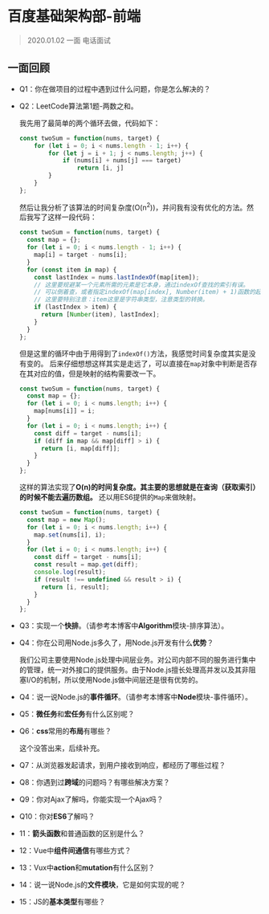 # 百度基础架构部-前端

> 2020.01.02 一面 电话面试

## 一面回顾

* Q1：你在做项目的过程中遇到过什么问题，你是怎么解决的？

* Q2：LeetCode算法第1题-两数之和。

    我先用了最简单的两个循环去做，代码如下：
    ```javascript
    const twoSum = function(nums, target) {
        for (let i = 0; i < nums.length - 1; i++) {
            for (let j = i + 1; j < nums.length; j++) {
                if (nums[i] + nums[j] === target)
                    return [i, j]
            }
        }
    };
    ```
    然后让我分析了该算法的时间复杂度(O(n<sup>2</sup>))，并问我有没有优化的方法。然后我写了这样一段代码：
    ```javascript
    const twoSum = function(nums, target) {
      const map = {};
      for (let i = 0; i < nums.length - 1; i++) {
        map[i] = target - nums[i];
      }
      for (const item in map) {
        const lastIndex = nums.lastIndexOf(map[item]);
        // 这里要规避某一个元素所需的元素是它本身，通过indexOf查找的索引有误。
        // 可以倒着查，或者指定indexOf(map[index], Number(item) + 1)函数的起始位置，从当前元素的下一个开始查。
        // 这里要特别注意：item这里是字符串类型，注意类型的转换。
        if (lastIndex > item) {
          return [Number(item), lastIndex];
        } 
      }
    };
    ```
    但是这里的循环中由于用得到了`indexOf()`方法，我感觉时间复杂度其实是没有变的。
    后来仔细想想这样其实是走远了，可以直接在`map`对象中判断是否存在其对应的值，但是映射的结构需要改一下。
    ```javascript
    const twoSum = function(nums, target) {
      const map = {};
      for (let i = 0; i < nums.length; i++) {
        map[nums[i]] = i;
      }
      for (let i = 0; i < nums.length; i++) {
        const diff = target - nums[i];
        if (diff in map && map[diff] > i) {
          return [i, map[diff]];
        } 
      }
    };
    ```
    这样的算法实现了**O(n)**的时间复杂度。其主要的思想就是在**查询（获取索引）的时候不能去遍历数组。**
    还以用ES6提供的`Map`来做映射。
    ```javascript
    const twoSum = function(nums, target) {
      const map = new Map();
      for (let i = 0; i < nums.length; i++) {
        map.set(nums[i], i);
      }
      for (let i = 0; i < nums.length; i++) {
        const diff = target - nums[i];
        const result = map.get(diff);
        console.log(result);
        if (result !== undefined && result > i) {
          return [i, result];
        }
      }
    };
    ```
* Q3：实现一个**快排**。（请参考本博客中**Algorithm**模块-排序算法）。

* Q4：你在公司用Node.js多久了，用Node.js开发有什么**优势**？

    我们公司主要使用Node.js处理中间层业务。对公司内部不同的服务进行集中的管理，统一对外接口的提供服务。由于Node.js擅长处理高并发以及其非阻塞I/O的机制，所以使用Node.js做中间层还是很有优势的。

* Q4：说一说Node.js的**事件循环**。（请参考本博客中**Node**模块-事件循环）。

* Q5：**微任务**和**宏任务**有什么区别呢？

* Q6：**css**常用的**布局**有哪些？

    这个没答出来，后续补充。
    
* Q7：从浏览器发起请求，到用户接收到响应，都经历了哪些过程？

* Q8：你遇到过**跨域**的问题吗？有哪些解决方案？

* Q9：你对Ajax了解吗，你能实现一个Ajax吗？

* Q10：你对**ES6**了解吗？

* 11：**箭头函数**和普通函数的区别是什么？

* 12：Vue中**组件间通信**有哪些方式？

* 13：Vux中**action**和**mutation**有什么区别？

* 14：说一说Node.js的**文件模块**，它是如何实现的呢？

* 15：JS的**基本类型**有哪些？
